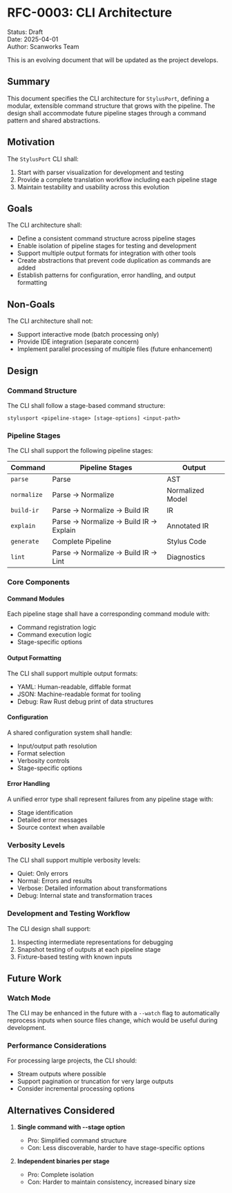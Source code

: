 # RFC-0003: CLI Architecture

Status: Draft  
Date: 2025-04-01  
Author: Scanworks Team  

This is an evolving document that will be updated as the project develops.

## Summary

This document specifies the CLI architecture for `StylusPort`, defining a modular, extensible command structure that grows with the pipeline. The design shall accommodate future pipeline stages through a command pattern and shared abstractions.

## Motivation

The `StylusPort` CLI shall:
1. Start with parser visualization for development and testing
2. Provide a complete translation workflow including each pipeline stage
3. Maintain testability and usability across this evolution

## Goals

The CLI architecture shall:
- Define a consistent command structure across pipeline stages
- Enable isolation of pipeline stages for testing and development
- Support multiple output formats for integration with other tools
- Create abstractions that prevent code duplication as commands are added
- Establish patterns for configuration, error handling, and output formatting

## Non-Goals

The CLI architecture shall not:
- Support interactive mode (batch processing only)
- Provide IDE integration (separate concern)
- Implement parallel processing of multiple files (future enhancement)

## Design

### Command Structure

The CLI shall follow a stage-based command structure:
```shell
stylusport <pipeline-stage> [stage-options] <input-path>
```

### Pipeline Stages

The CLI shall support the following pipeline stages:

| Command | Pipeline Stages | Output |
|---------|-----------------|--------|
| `parse` | Parse | AST |
| `normalize` | Parse → Normalize | Normalized Model |
| `build-ir` | Parse → Normalize → Build IR | IR |
| `explain` | Parse → Normalize → Build IR → Explain | Annotated IR |
| `generate` | Complete Pipeline | Stylus Code |
| `lint` | Parse → Normalize → Build IR → Lint | Diagnostics |

### Core Components

#### Command Modules

Each pipeline stage shall have a corresponding command module with:
- Command registration logic
- Command execution logic
- Stage-specific options

#### Output Formatting

The CLI shall support multiple output formats:
- YAML: Human-readable, diffable format
- JSON: Machine-readable format for tooling
- Debug: Raw Rust debug print of data structures

#### Configuration

A shared configuration system shall handle:
- Input/output path resolution
- Format selection
- Verbosity controls
- Stage-specific options

#### Error Handling

A unified error type shall represent failures from any pipeline stage with:
- Stage identification
- Detailed error messages
- Source context when available

### Verbosity Levels

The CLI shall support multiple verbosity levels:
- Quiet: Only errors
- Normal: Errors and results
- Verbose: Detailed information about transformations
- Debug: Internal state and transformation traces

### Development and Testing Workflow

The CLI design shall support:
1. Inspecting intermediate representations for debugging
2. Snapshot testing of outputs at each pipeline stage
3. Fixture-based testing with known inputs

## Future Work

### Watch Mode

The CLI may be enhanced in the future with a `--watch` flag to automatically reprocess inputs when source files change, which would be useful during development.

### Performance Considerations

For processing large projects, the CLI should:
- Stream outputs where possible
- Support pagination or truncation for very large outputs
- Consider incremental processing options

## Alternatives Considered

1. **Single command with --stage option**
   - Pro: Simplified command structure
   - Con: Less discoverable, harder to have stage-specific options

2. **Independent binaries per stage**
   - Pro: Complete isolation
   - Con: Harder to maintain consistency, increased binary size